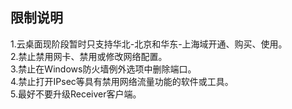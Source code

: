 ## 限制说明
1.云桌面现阶段暂时只支持华北-北京和华东-上海域开通、购买、使用。</br>
2.禁止禁用网卡、禁用或修改网络配置。</br>
3.禁止在Windows防火墙例外选项中删除端口。</br>
4.禁止打开IPsec等具有禁用网络流量功能的软件或工具。</br>
5.最好不要升级Receiver客户端。</br>